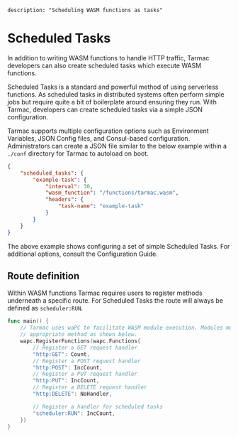 ```
description: "Scheduling WASM functions as tasks"
``` 

# Scheduled Tasks

In addition to writing WASM functions to handle HTTP traffic, Tarmac developers can also create scheduled tasks which execute WASM functions.

Scheduled Tasks is a standard and powerful method of using serverless functions. As scheduled tasks in distributed systems often perform simple jobs but require quite a bit of boilerplate around ensuring they run. With Tarmac, developers can create scheduled tasks via a simple JSON configuration.

Tarmac supports multiple configuration options such as Environment Variables, JSON Config files, and Consul-based configuration. Administrators can create a JSON file similar to the below example within a `./conf` directory for Tarmac to autoload on boot.

```json
{
	"scheduled_tasks": {
		"example-task": {
			"interval": 30,
			"wasm_function": "/functions/tarmac.wasm",
			"headers": {
				"task-name": "example-task"
			}
		}
	}
}
```

The above example shows configuring a set of simple Scheduled Tasks. For additional options, consult the Configuration Guide.

## Route definition

Within WASM functions Tarmac requires users to register methods underneath a specific route. For Scheduled Tasks the route will always be defined as `scheduler:RUN`.

```go
func main() {
	// Tarmac uses waPC to facilitate WASM module execution. Modules must register their custom handlers under the
	// appropriate method as shown below.
	wapc.RegisterFunctions(wapc.Functions{
		// Register a GET request handler
		"http:GET": Count,
		// Register a POST request handler
		"http:POST": IncCount,
		// Register a PUT request handler
		"http:PUT": IncCount,
		// Register a DELETE request handler
		"http:DELETE": NoHandler,

		// Register a handler for scheduled tasks
		"scheduler:RUN": IncCount,
	})
}
```
